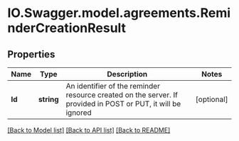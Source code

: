 # IO.Swagger.model.agreements.ReminderCreationResult
## Properties

Name | Type | Description | Notes
------------ | ------------- | ------------- | -------------
**Id** | **string** | An identifier of the reminder resource created on the server. If provided in POST or PUT, it will be ignored | [optional] 

[[Back to Model list]](../README.md#documentation-for-models) [[Back to API list]](../README.md#documentation-for-api-endpoints) [[Back to README]](../README.md)

